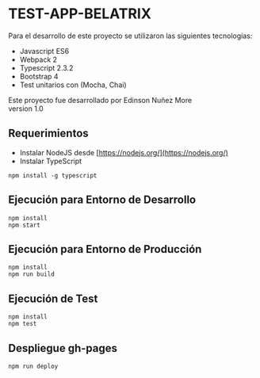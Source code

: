 # TEST-APP-BELATRIX

Para el desarrollo de este proyecto se utilizaron las siguientes tecnologías:
- Javascript ES6
- Webpack 2
- Typescript 2.3.2
- Bootstrap 4
- Test unitarios con (Mocha, Chai)

Este proyecto fue desarrollado por Edinson Nuñez More<br/>
version 1.0

## Requerimientos


* Instalar NodeJS desde [https://nodejs.org/](https://nodejs.org/)
* Instalar TypeScript
```
npm install -g typescript

```
## Ejecución para Entorno de  Desarrollo

```
npm install
npm start

```

## Ejecución para Entorno de Producción

```
npm install
npm run build

```

## Ejecución de Test

```
npm install
npm test

```

## Despliegue gh-pages

```
npm run deploy
```
